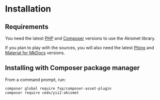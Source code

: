 # Installation

## Requirements
You need the latest [PHP](https://secure.php.net) and [Composer](https://getcomposer.org) versions to use the Akismet library.

If you plan to play with the sources, you will also need the latest [Phing](https://www.phing.info) and [Material for MkDocs](https://squidfunk.github.io/mkdocs-material) versions.

## Installing with Composer package manager
From a command prompt, run:

```shell
composer global require fxp/composer-asset-plugin
composer require cedx/yii2-akismet
```
